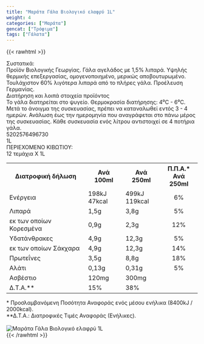 ```yaml
---
title: "Μαράτα Γάλα Βιολογικό ελαφρύ 1L"
weight: 4
categories: ["Μαράτα"]
gencat: ["Τρόφιμα"]
tags: ["Γάλατα"]
---
```

{{< rawhtml >}}

<div class="sload266"><div class="product"><div id="sistatika">Συστατικά:</div><div class="alltext">Προϊόν Βιολογικής Γεωργίας. Γάλα αγελάδος με 1,5% λιπαρά. Υψηλής θερμικής επεξεργασίας, ομογενοποιημένο, μερικώς αποβουτυρωμένο. Τουλάχιστον 60% λιγότερα λιπαρά από το πλήρες γάλα. Προέλευση Γερμανίας.<br></div><div id="loipa">Διατήρηση και λοιπά στοιχεία προϊόντος</div><div class="alltext">Το γάλα διατηρείται στο ψυγείο. Θερμοκρασία διατήρησης: 4⁰C - 6⁰C. Μετά το άνοιγμα της συσκευασίας, πρέπει να καταναλωθεί εντός 3 - 4 ημερών. Ανάλωση έως την ημερομηνία που αναγράφεται στο πάνω μέρος της συσκευασίας. Κάθε συσκευασία ενός λίτρου αντιστοιχεί σε 4 ποτήρια γάλα.</div><div id="barcode"><div id="barimage1"></div><span id="bartext">5202576496730</span></div><div id="varos"><div id="varosimage1"></div><span id="varostext">1L</span></div><div id="kivotio">ΠΕΡΙΕΧΟΜΕΝΟ ΚΙΒΩΤΙΟΥ:<br>12 τεμάχια Χ 1L</div><div class="tabout"><table id="diatable"><tbody><tr><th>Διατροφική δήλωση</th><th>Ανά 100ml</th><th>Ανά 250ml</th><th>Π.Π.Α.*<br>Ανά 250ml</th></tr><tr><td class="texr2">Ενέργεια</td><td class="texr">198kJ<br>47kcal</td><td class="texr">499kJ<br>119kcal</td><td class="texr" style="text-align:center">6%</td></tr><tr><td class="texr2">Λιπαρά</td><td class="texr">1,5g</td><td class="texr">3,8g</td><td class="texr" style="text-align:center">5%</td></tr><tr><td class="gray">εκ των οποίων Κορεσμένα</td><td class="gray2">0,9g</td><td class="gray2">2,3g</td><td class="gray2" style="text-align:center">12%</td></tr><tr><td class="texr2">Yδατάνθρακες</td><td class="texr">4,9g</td><td class="texr">12,3g</td><td class="texr" style="text-align:center">5%</td></tr><tr><td class="gray">εκ των οποίων Σάκχαρα</td><td class="gray2">4,9g</td><td class="gray2">12,3g</td><td class="gray2" style="text-align:center">14%</td></tr><tr><td class="texr2">Πρωτεΐνες</td><td class="texr">3,5g</td><td class="texr">8,8g</td><td class="texr" style="text-align:center">18%</td></tr><tr><td class="texr2">Αλάτι</td><td class="texr">0,13g</td><td class="texr">0,31g</td><td class="texr" style="text-align:center">5%</td></tr><tr><td class="texr2">Ασβέστιο</td><td class="texr">120mg</td><td class="texr">300mg</td><td class="texr" style="text-align:center"></td></tr><tr><td class="texr2">Δ.Τ.Α.**</td><td class="texr">15%</td><td class="texr">38%</td><td class="texr" style="text-align:center"></td></tr></tbody></table></div><div class="alltext">* Προσλαμβανόμενη Ποσότητα Αναφοράς ενός μέσου ενήλικα (8400kJ / 2000kcal).<br>**Δ.Τ.Α.: Διατροφικές Τιμές Αναφοράς (Ενήλικες).</div><br><div class="pimg"><img alt="Μαράτα Γάλα Βιολογικό ελαφρύ 1L" title="Μαράτα Γάλα Βιολογικό ελαφρύ 1L" src="/media/images/marata-gala-biologiko-elafry-1l.jpg"></div></div></div>
{{< /rawhtml >}}


